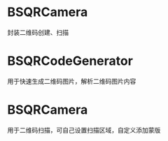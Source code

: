 # BSQRCamera
封装二维码创建、扫描

# BSQRCodeGenerator
用于快速生成二维码图片，解析二维码图片内容

# BSQRCamera
用于二维码扫描，可自己设置扫描区域，自定义添加蒙版
